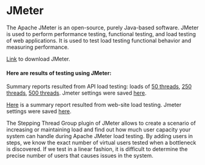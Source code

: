 # JMeter

The Apache JMeter is an open-source, purely Java-based software. JMeter is used to perform performance testing, functional testing, and load testing of web applications. It is used to test load testing functional behavior and measuring performance.

<a href="https://jmeter.apache.org/download_jmeter.cgi" target="_blank">Link</a> to download JMeter.

#### Here are results of testing using JMeter:

Summary reports resulted from API load testing: loads of <a href="https://github.com/DariaMartinovskaya/JMeter/blob/main/HW_Jmeter_Summary_Report_50.csv">50 threads</a>, <a href="https://github.com/DariaMartinovskaya/JMeter/blob/main/HW_Jmeter_Summary_Report_250.csv">250 threads</a>, <a href="https://github.com/DariaMartinovskaya/JMeter/blob/main/HW_Jmeter_Summary_Report_500.csv">500 threads</a>. Jmeter settings were saved <a href="https://github.com/DariaMartinovskaya/JMeter/blob/main/HW_Jmeter.jmx">here</a>.

<a href="https://github.com/DariaMartinovskaya/JMeter/blob/main/HW2_Jmeter_Summary_Report_Smoke_Onliner.by.csv">Here</a> is a summary report resulted from web-site load testing. Jmeter settings were saved <a href="https://github.com/DariaMartinovskaya/JMeter/blob/main/HW2_Jmeter_Smoke_Onliner.by.jmx">here</a>. 

The Stepping Thread Group plugin of JMeter allows to create a scenario of increasing or maintaining load and find out how much user capacity your system can handle during Apache JMeter load testing. By adding users in steps, we know the exact number of virtual users tested when a bottleneck is discovered. If we test in a linear fashion, it is difficult to determine the precise number of users that causes issues in the system.
